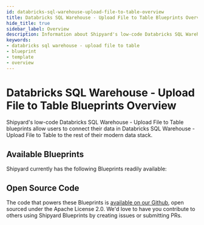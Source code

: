```yaml
---
id: databricks-sql-warehouse-upload-file-to-table-overview
title: Databricks SQL Warehouse - Upload File to Table Blueprints Overview
hide_title: true
sidebar_label: Overview
description: Information about Shipyard's low-code Databricks SQL Warehouse - Upload File to Table templates.
keywords:
- databricks sql warehouse - upload file to table
- blueprint
- template
- overview
---
```


# Databricks SQL Warehouse - Upload File to Table Blueprints Overview

Shipyard's low-code Databricks SQL Warehouse - Upload File to Table blueprints allow users to connect their data in Databricks SQL Warehouse - Upload File to Table to the rest of their modern data stack.

## Available Blueprints
Shipyard currently has the following Blueprints readily available: 

## Open Source Code
The code that powers these Blueprints is [available on our Github](None), open sourced under the Apache License 2.0. We'd love to have you contribute to others using Shipyard Blueprints by creating issues or submitting PRs.
